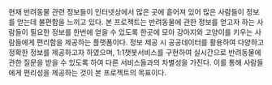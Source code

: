 현재 반려동물 관련 정보들이 인터넷상에서 많은 곳에 흩어져 있어 많은 사람들이 정보를 얻는데 불편함을 느끼고 있다. 
본 프로젝트는 반려동물에 관한 정보를 얻고자 하는 사람들이 필요한 정보를 한번에 얻을 수 있도록 한곳에 모아 강아지와 고양이를 키우는 사람들에게 편리함을 제공하는 플랫폼이다. 
정보 제공 시 공공데이터를 활용하여 다양하고 정확한 정보를 제공하고자 하였으며, 1:1챗봇서비스를 구현하여 실시간으로 반려동물에 관한 질문을 받을 수 있도록 하여 다른 서비스들과의 차별성을 가진다. 
이를 통해 사람들에게 편리성을 제공하는 것이 본 프로젝트의 목표이다.
